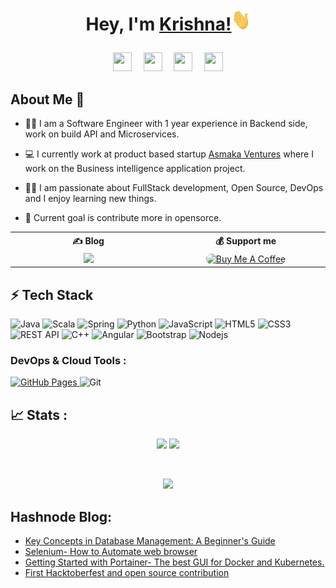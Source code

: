 
# <p align="center">Hey, I'm <a href="https://krishnapro.github.io/" target="_blank">Krishna!</a><img src="hi.gif" width="30px" height="35">
</p>

<p align="center">
<a href="https://www.linkedin.com/in/krishnakumar25/"><img src="https://camo.githubusercontent.com/c8a9c5b414cd812ad6a97a46c29af67239ddaeae08c41724ff7d945fb4c047e5/68747470733a2f2f6564656e742e6769746875622e696f2f537570657254696e7949636f6e732f696d616765732f7376672f6c696e6b6564696e2e737667" width="30 !important" height="30" style="margin-right:15px!important"></a>
<a href="https://twitter.com/krishnapro_"><img src="https://camo.githubusercontent.com/35b0b8bfbd8840f35607fb56ad0a139047fd5d6e09ceb060c5c6f0a5abd1044c/68747470733a2f2f6564656e742e6769746875622e696f2f537570657254696e7949636f6e732f696d616765732f7376672f747769747465722e737667" width="30" height="30" style="margin-right:15px !important"></a>
<a href="mailto:krishnachaurasia1998@gmail.com"><img src="https://camo.githubusercontent.com/4a3dd8d10a27c272fd04b2ce8ed1a130606f95ea6a76b5e19ce8b642faa18c27/68747470733a2f2f6564656e742e6769746875622e696f2f537570657254696e7949636f6e732f696d616765732f7376672f676d61696c2e737667" width="30" height="30" style="margin-right: 15px !important"></a>
<!-- <a href="https://dev.to/krishnapro"><img src="https://img.shields.io/badge/-0A0A0A?style=-badge&logo=dev.to&logoColor=white" height="30" style="margin-right: 15px !important></a> -->
<a href="https://discordapp.com/users/Krishn#3230"><img src="https://img.shields.io/badge/-7289DA?style=&logo=discord&logoColor=white" width="30" height="30"></a>

</p> 

## About Me 🚀

- :man_student: I am a Software Engineer with 1 year experience in Backend side, work on build API and Microservices.

- 💻 I currently work at product based startup <a href="https://www.asmaka.biz/">Asmaka Ventures</a> where I work on the Business intelligence application project.

- :technologist: I am passionate about FullStack development, Open Source, DevOps and I enjoy learning new things.
- :dart: Current goal is contribute more in opensorce.

<table style="align-item: center">
<tr >
<th style="width: 300px">✍ Blog </th>
<th style="width: 300px"> 💰 Support me </th>
</tr>
<tr >
<td style="text-align: center"> <a href="https://krishnakumar.hashnode.dev/"><img src="https://img.shields.io/badge/Hashnode-2962FF?style=for-the-badge&logo=hashnode&logoColor=white" height="30px"></a>  </td>
<td  style="text-align: center"><a href="https://www.buymeacoffee.com/krishnapro" target="_blank"><img src="https://cdn.buymeacoffee.com/buttons/v2/default-red.png" alt="Buy Me A Coffee" style="height: 30px !important;width: 150px !important; border-radius: 200px !important;" ></a> </td>
</tr>

</table>


## ⚡ Tech Stack

<!-- ### Languages and Tools : -->

![Java](https://img.shields.io/badge/-java-E34A86?style=flat-square&logo=java)
![Scala](https://img.shields.io/badge/scala-%23DC322F.svg?style=flat-square&logo=scala&logoColor=white)
![Spring](https://img.shields.io/badge/spring-%236DB33F.svg?style=flat-square&logo=spring&logoColor=white)
![Python](https://img.shields.io/badge/-Python-black?style=flat-square&logo=Python)
![JavaScript](https://img.shields.io/badge/-JavaScript-black?style=flat-square&logo=javascript)
![HTML5](https://img.shields.io/badge/-HTML5-E34F26?style=flat-square&logo=html5&logoColor=white)
![CSS3](https://img.shields.io/badge/-CSS3-1572B6?style=flat-square&logo=css3)
![REST API](https://img.shields.io/badge/-RESTAPI-170095?style=flat-square&logo=RESTAPI&logoColor=white)
![C++](https://img.shields.io/badge/-C++-00599C?style=flat-square&logo=c)
 ![Angular](https://img.shields.io/badge/Angular-DD0031?style=flat-square&logo=angular&logoColor=white)
![Bootstrap](https://img.shields.io/badge/Bootstrap-563D7C?style=flat-square&logo=bootstrap&logoColor=white)
![Nodejs](https://img.shields.io/badge/-Nodejs-black?style=flat-square&logo=Node.js)

 <!-- <a href="#"><img alt="Keras" src="https://img.shields.io/badge/Keras%20-%23D00000.svg?logo=Keras&logoColor=white"></a> -->
### DevOps & Cloud Tools :
<a href="#"><img alt="GitHub Pages" src="https://img.shields.io/badge/GitHub%20Pages-%23327FC7.svg?logo=github&logoColor=white"> </a>![Git](https://img.shields.io/badge/-Git-black?&logo=git)

<!-- ## 💰 Support me :

<a href="https://www.buymeacoffee.com/krishnapro" target="_blank"> 
    <img src="https://cdn.buymeacoffee.com/buttons/v2/default-red.png" alt="Buy Me A Coffee" style="height: 30px !important;width: 150px !important; border-radius: 200px !important;" >
    </a> -->


## 📈 Stats :
<p align="center">
<img width="48%" src="https://github-readme-stats.vercel.app/api?username=Krishnapro&count_private=true&show_icons=true&theme=tokyonight"/>

<img width="48%" src="https://github-readme-streak-stats.herokuapp.com/?user=Krishnapro&theme=tokyonight"/>
</p></br>

<!-- ![visitors](https://visitor-badge.laobi.icu/badge?page_id=Krishnapro.Krishnapro) -->

<p align="center">
<img src="https://github-readme-stats.vercel.app/api/top-langs/?username=Krishnapro&langs_count=10&count_private=true&layout=compact&theme=tokyonight"/>

</p> 

## Hashnode Blog:
<!-- HASHNODE_BLOG:START -->
- [Key Concepts in Database Management: A Beginner's Guide](https://krishnakumar.hashnode.dev/key-concepts-in-database-management-a-beginners-guide)
- [Selenium- How to Automate web browser](https://krishnakumar.hashnode.dev/selenium-how-to-automate-web-browser)
- [Getting Started with Portainer- The best GUI for Docker and Kubernetes.](https://krishnakumar.hashnode.dev/getting-started-with-portainer-the-best-gui-for-docker-and-kubernetes)
- [First Hacktoberfest and open source contribution](https://krishnakumar.hashnode.dev/first-hacktoberfest-and-open-source-contribution)
<!-- HASHNODE_BLOG:END -->
